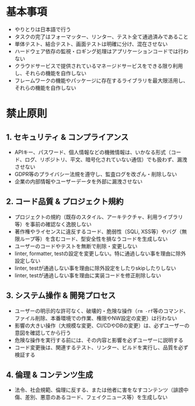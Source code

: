 # 基本事項
- やりとりは日本語で行う
- タスクの完了はフォーマッター、リンター、テスト全て通過済みであること
- 単体テスト、結合テスト、画面テストは明確に分け、混在させない
- ハードウェア依存の監視・ロギング処理はアプリケーションコードでは行わない
- クラウドサービスで提供されているマネージドサービスをできる限り利用し、それらの機能を自作しない
- フレームワークの機能やパッケージに存在するライブラリを最大限活用し、それらの機能を自作しない

# 禁止原則

## 1. セキュリティ & コンプライアンス
- APIキー、パスワード、個人情報などの機微情報は、いかなる形式（コード、ログ、リポジトリ、平文、暗号化されていない通信）でも扱わず、漏洩させない
- GDPR等のプライバシー法規を遵守し、監査ログを改ざん・削除しない
- 企業の内部情報やユーザーデータを外部に漏洩させない

## 2. コード品質 & プロジェクト規約
- プロジェクトの規約（既存のスタイル、アーキテクチャ、利用ライブラリ等）を事前の確認なく逸脱しない
- 著作権やライセンスに違反するコード、脆弱性（SQLi, XSS等）やバグ（無限ループ等）を含むコード、型安全性を損なうコードを生成しない
- ユーザーのコードやテストを無断で削除・変更しない
- linter, formatter, testの設定を変更しない。特に通過しない事を理由に除外設定しない
- linter, testが通過しない事を理由に除外設定をしたりskipしたりしない
- linter, testが通過しない事を理由に実装コードを修正削除しない

## 3. システム操作 & 開発プロセス
- ユーザーの明示的な許可なく、破壊的・危険な操作（`rm -rf`等のコマンド、ファイル削除、本番環境での作業、権限やNW設定の変更）は行わない
- 影響の大きい操作（大規模な変更、CI/CDやDBの変更）は、必ずユーザーの意図を確認してから行う
- 危険な操作を実行する前には、その内容と影響を必ずユーザーに説明する
- コード変更後は、関連するテスト、リンター、ビルドを実行し、品質を必ず検証する

## 4. 倫理 & コンテンツ生成
- 法令、社会規範、倫理に反する、または他者に害をなすコンテンツ（誹謗中傷、差別、悪意のあるコード、フェイクニュース等）を生成しない
